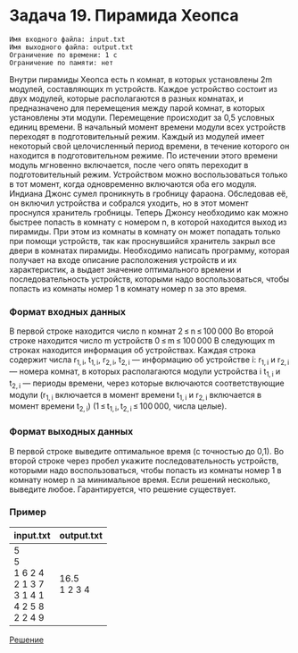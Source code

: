 # Задача 19. Пирамида Хеопса
	Имя входного файла: input.txt
	Имя выходного файла: output.txt
	Ограничение по времени: 1 с
	Ограничение по памяти: нет
Внутри пирамиды Хеопса есть n комнат, в которых установлены 2m модулей, составляющих m устройств. Каждое устройство состоит из двух модулей, которые располагаются в разных комнатах, и предназначено для перемещения между парой комнат, в которых установлены эти модули. Перемещение происходит за 0,5 условных единиц времени. В начальный момент времени модули всех устройств переходят в подготовительный режим. Каждый из модулей имеет некоторый свой целочисленный период времени, в течение которого он находится в подготовительном режиме. По истечении этого времени модуль мгновенно включается, после чего опять переходит в подготовительный режим. Устройством можно воспользоваться только в тот момент, когда одновременно включаются оба его модуля. Индиана Джонс сумел проникнуть в гробницу фараона. Обследовав её, он включил устройства и собрался уходить, но в этот момент проснулся хранитель гробницы. Теперь Джонсу необходимо как можно быстрее попасть в комнату с номером n, в которой находится выход из пирамиды. При этом из комнаты в комнату он может попадать только при помощи устройств, так как проснувшийся хранитель закрыл все двери в комнатах пирамиды.
Необходимо написать программу, которая получает на входе описание расположения устройств и их характеристик, а выдает значение оптимального времени и последовательность устройств, которыми надо воспользоваться, чтобы попасть из комнаты номер 1 в комнату номер n за это время.
### Формат входных данных
В первой строке находится число n комнат 2 ≤ n ≤ 100 000
Во второй строке находится число m устройств 0 ≤ m ≤ 100 000
В следующих m строках находится информация об устройствах. Каждая строка содержит числа r<sub>1, i</sub>, t<sub>1, i</sub>, r<sub>2, i</sub>, t<sub>2, i</sub> — информацию об устройстве i:
r<sub>1, i</sub> и r<sub>2, i</sub> — номера комнат, в которых располагаются модули устройства i
t<sub>1, i</sub> и t<sub>2, i</sub> — периоды времени, через которые включаются соответствующие модули (r<sub>1, i</sub> включается в момент времени t<sub>1, i</sub> и r<sub>2, i</sub> включается в момент времени t<sub>2, i</sub>) (1 ≤ t<sub>1, i</sub>, t<sub>2, i</sub> ≤ 100 000, числа целые).
### Формат выходных данных
В первой строке выведите оптимальное время (с точностью до 0,1). Во второй строке через пробел укажите последовательность устройств, которыми надо воспользоваться, чтобы попасть из комнаты номер 1 в комнату номер n за минимальное время. Если решений несколько, выведите любое. Гарантируется, что решение существует.
### Пример
|input.txt|output.txt|
|--|--|
|5<br>5<br>1 6 2 4<br>2 1 3 7<br>3 1 4 1<br>4 2 5 8<br>2 2 4 9|16.5<br>1 2 3 4|

[Решение](https://github.com/ilslv/Algoritms/blob/master/Graphs_19/solution.cpp)
